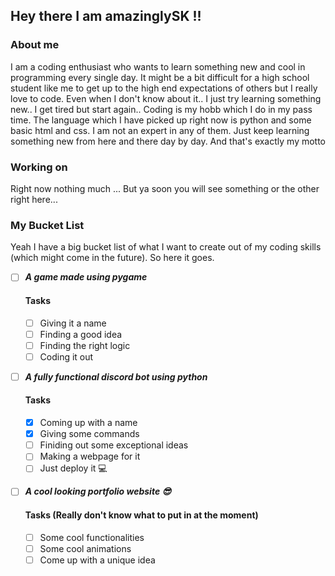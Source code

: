 ## Hey there I am amazinglySK !!

### About me

I am a coding enthusiast who wants to learn something new and cool in programming every single day. It might be a bit difficult for a high school student like me to get up to the high end expectations of others but I really love to code. Even when I don't know about it.. I just try learning something new.. I get tired but start again.. Coding is my hobb which I do in my pass time. The language which I have picked up right now is python and some basic html and css. I am not an expert in any of them. Just keep learning something new from here and there day by day. And that's exactly my motto

### Working on

Right now nothing much ... But ya soon you will see something or the other right here...

### My Bucket List

Yeah I have a big bucket list of what I want to create out of my coding skills (which might come in the future). So here it goes.

- [ ] **_A game made using pygame_**

  #### Tasks

  - [ ] Giving it a name
  - [ ] Finding a good idea
  - [ ] Finding the right logic
  - [ ] Coding it out

- [ ] **_A fully functional discord bot using python_**

  #### Tasks

  - [x] Coming up with a name
  - [x] Giving some commands
  - [ ] Finiding out some exceptional ideas
  - [ ] Making a webpage for it
  - [ ] Just deploy it 💻

- [ ] **_A cool looking portfolio website 😎_**

  #### Tasks (Really don't know what to put in at the moment)

  - [ ] Some cool functionalities
  - [ ] Some cool animations
  - [ ] Come up with a unique idea

